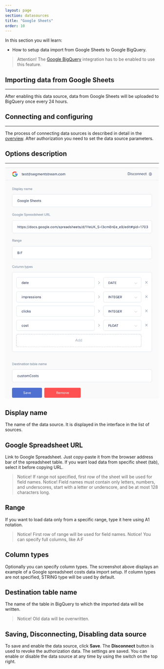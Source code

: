 ```yaml
---
layout: page
section: datasources
title: "Google Sheets"
order: 10
---
```


In this section you will learn:
* How to setup data import from Google Sheets to Google BigQuery.

> Attention! The [Google BigQuery](/integrations/google-bigquery) integration has to be enabled to use this feature.

## Importing data from Google Sheets
------

After enabling this data source, data from Google Sheets will be uploaded to BigQuery once every 24 hours.

## Connecting and configuring
------

The process of connecting data sources is described in detail in the [overview](/datasources/index).
After authorization you need to set the data source parameters.

## Options description
------
![](/img/google-sheets-1.png)

## Display name
The name of the data source. It is displayed in the interface in the list of sources.

## Google Spreadsheet URL
Link to Google Spreadsheet.
Just copy-paste it from the browser address bar of the spreadsheet table.
If you want load data from specific sheet (tab), select it before copying URL.

> Notice! If range not specified, first row of the sheet will be used for field names.
> Notice! Field names must contain only letters, numbers, and underscores, start with a letter or underscore, and be at most 128 characters long.

## Range
If you want to load data only from a specific range, type it here using A1 notation.

> Notice! First row of range will be used for field names.
> Notice! You can specify full columns, like A:F

## Column types
Optionally you can specify column types.
The screenshot above displays an example of a Google spreadsheet costs data import setup.
If column types are not specified, STRING type will be used by default.

## Destination table name
The name of the table in BigQuery to which the imported data will be written.

> Notice! Old data will be overwritten.

## Saving, Disconnecting, Disabling data source
To save and enable the data source, click **Save**.
The **Disconnect** button is used to revoke the authorization data. The settings are saved.
You can enable or disable the data source at any time by using the switch on the top right.
